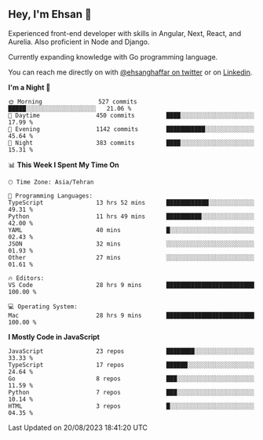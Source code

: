 ## Hey, I'm Ehsan 👋
<!-- <img src="https://user-images.githubusercontent.com/1303154/88677602-1635ba80-d120-11ea-84d8-d263ba5fc3c0.gif" width="20px" alt="hi"> -->

 Experienced front-end developer with skills in Angular, Next, React, and Aurelia. Also proficient in Node and Django.
 
 Currently expanding knowledge with Go programming language.
<!-- My major stack in Front-End development is Angular and Laravel but not limited to that. -->
<!-- My preferred Database is MongoDB -->
<!-- Aspiring Developer(focused on FrontEnd) which interested in the assembly programming lang. -->

<!-- - 🔭 I’m currently working on [Komodoro](https://komodoro.io), [fullestStack](https://github.com/neekware/FullestStack) and [PlotSet](http://plotset.com/). -->
<!-- - 📒 Getting Started with C++ Programming Language. -->
<!-- 🌱 I’m currently learning something. -->
<!-- - 😄 I enjoy Python, C/C++ and assembly -->

<!-- **📫 How to reach me:** -->

You can reach me directly on with [@ehsanghaffar on twitter](https://twitter.com/ehsanghaffarii) or on [Linkedin](https://www.linkedin.com/in/ehsanghaffarii).

<!-- [![twitter](https://img.shields.io/twitter/url?color=blue&label=twitter&logo=twitter&style=plastic&url=https%3A%2F%2Ftwitter.com%2Fehsanghaffar%2Ffollow)](https://twitter.com/ehsanghaffar) -->
<!-- [![Instagram](https://img.shields.io/badge/Instagram%20Page-Follow-E4405F?logo=instagram)](https://www.instagram.com/ehsanghaffarii) -->
<!-- [![LinkedIn](https://img.shields.io/badge/LinkedIn-Follow-0077B5?logo=linkedin)](https://www.linkedin.com/in/ehsanghaffarii) -->

<!-- [![wakatime](https://wakatime.com/badge/user/f0b0dc2d-d692-4e9a-a6ed-667b80d7dd34.svg)](https://wakatime.com/@ehsandev)
![](https://komarev.com/ghpvc/?username=ehsanghaffar) -->

<!-- #### 💾 Which technology I know?

[![TypeScript](https://badgen.net/badge/icon/typescript?icon=typescript&label)](https://typescriptlang.org)
![JavaScript](https://img.shields.io/badge/javascript-%23323330.svg?style=flat-squire&logo=javascript&logoColor=%23F7DF1E)
![Angular](https://img.shields.io/badge/angular-%23DD0031.svg?style=flat-squire&logo=angular&logoColor=white)
![Aurelia](https://img.shields.io/badge/aurelia-%23ED2B88.svg?style=flat-squire&logo=aurelia&logoColor=fff) -->

 
<!-- ![ehsanghaffar's Stats](https://github-readme-stats.vercel.app/api?username=ehsanghaffar&theme=vue-dark&show_icons=true&hide_border=false&count_private=true) -->


<!-- ![ehsanghaffar's Top Languages](https://github-readme-stats.vercel.app/api/top-langs/?username=ehsanghaffar&hide=html,blade,handlebars,php,css&theme=vue-dark&show_icons=true&hide_border=false&layout=compact) -->


<!--START_SECTION:waka-->
**I'm a Night 🦉** 

```text
🌞 Morning                527 commits         █████░░░░░░░░░░░░░░░░░░░░   21.06 % 
🌆 Daytime                450 commits         ████░░░░░░░░░░░░░░░░░░░░░   17.99 % 
🌃 Evening                1142 commits        ███████████░░░░░░░░░░░░░░   45.64 % 
🌙 Night                  383 commits         ████░░░░░░░░░░░░░░░░░░░░░   15.31 % 
```


📊 **This Week I Spent My Time On** 

```text
🕑︎ Time Zone: Asia/Tehran

💬 Programming Languages: 
TypeScript               13 hrs 52 mins      ████████████░░░░░░░░░░░░░   49.31 % 
Python                   11 hrs 49 mins      ██████████░░░░░░░░░░░░░░░   42.00 % 
YAML                     40 mins             █░░░░░░░░░░░░░░░░░░░░░░░░   02.43 % 
JSON                     32 mins             ░░░░░░░░░░░░░░░░░░░░░░░░░   01.93 % 
Other                    27 mins             ░░░░░░░░░░░░░░░░░░░░░░░░░   01.61 % 

🔥 Editors: 
VS Code                  28 hrs 9 mins       █████████████████████████   100.00 % 

💻 Operating System: 
Mac                      28 hrs 9 mins       █████████████████████████   100.00 % 
```

**I Mostly Code in JavaScript** 

```text
JavaScript               23 repos            ████████░░░░░░░░░░░░░░░░░   33.33 % 
TypeScript               17 repos            ██████░░░░░░░░░░░░░░░░░░░   24.64 % 
Go                       8 repos             ███░░░░░░░░░░░░░░░░░░░░░░   11.59 % 
Python                   7 repos             ███░░░░░░░░░░░░░░░░░░░░░░   10.14 % 
HTML                     3 repos             █░░░░░░░░░░░░░░░░░░░░░░░░   04.35 % 
```




 Last Updated on 20/08/2023 18:41:20 UTC
<!--END_SECTION:waka-->
